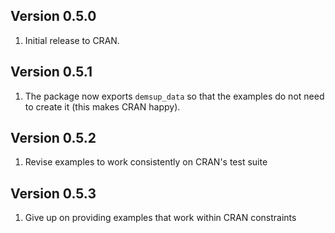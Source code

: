 ## Version 0.5.0
1. Initial release to CRAN.

## Version 0.5.1
1. The package now exports `demsup_data` so that the examples do not need to create it (this makes CRAN happy).

## Version 0.5.2
1. Revise examples to work consistently on CRAN's test suite

## Version 0.5.3
1. Give up on providing examples that work within CRAN constraints
